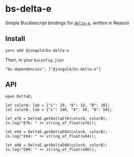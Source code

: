 # bs-delta-e

Simple Bucklescript bindings for [`delta-e`](https://github.com/zschuessler/DeltaE/), written in Reason

## Install

```
yarn add @jongold/bs-delta-e
```

Then, in your `bsconfig.json`

```
"bs-dependencies": ["@jongold/bs-delta-e"]
```

## API

```reason
open DeltaE;

let colorA: lab = {"L": 10, "A": 10, "B": 10};
let colorB: lab = {"L": 100, "A": 50, "B": 50};

let e76 = DeltaE.getDeltaE76(colorA, colorB);
Js.log("E76: " ++ string_of_float(e76));

let e94 = DeltaE.getDeltaE94(colorA, colorB);
Js.log("E94: " ++ string_of_float(e94));

let e00 = DeltaE.getDeltaE00(colorA, colorB);
Js.log("E00: " ++ string_of_float(e00));
```
